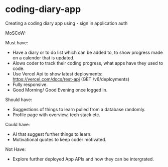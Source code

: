 # coding-diary-app

Creating a coding diary app using - sign in application auth

MoSCoW:

Must have: 

- Have a diary or to do list which can be added to, to show progress made on a calender that is updated.
- Alows coder to track their coding progress, what apps have they used to code.
- Use Vercel Api to show latest deployments: https://vercel.com/docs/rest-api (GET /v6/deployments)
- Fully responsive.
- Good Morning/ Good Evening once logged in.

Should have: 

- Suggestions of things to learn pulled from a database randomly.
- Profile page with overview, tech stack etc.
 
Could have: 

- AI that suggest further things to learn.
- Motivational quotes to keep coder motivated.

Not Have: 

- Explore further deployed App APIs and how they can be intergrated. 



